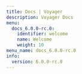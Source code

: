 ```yaml
---
title: Docs | Voyager
description: Voyager Docs
menu:
  docs_6.0.0-rc.0:
    identifier: welcome
    name: Welcome
    weight: 10
menu_name: docs_6.0.0-rc.0
info:
  version: 6.0.0-rc.0
---
```


